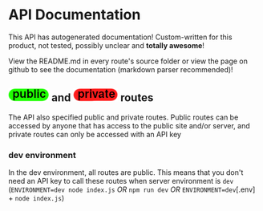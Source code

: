 # API Documentation

This API has autogenerated documentation! Custom-written for this product, not tested, possibly unclear and **totally awesome**!

View the README.md in every route's source folder or view the page on github to see the documentation (markdown parser recommended)!

## ![public](https://github.com/Coenicorn/DeGroeneWeide/blob/main/backend/docgen/public.png?raw=true) and ![private](https://github.com/Coenicorn/DeGroeneWeide/blob/main/backend/docgen/private.png?raw=true) routes

The API also specified public and private routes. Public routes can be accessed by anyone that has access to the public site and/or server, and private routes can only be accessed with an API key

### dev environment

In the dev environment, all routes are public. This means that you don't need an API key to call these routes when server environment is `dev` (`ENVIRONMENT=dev node index.js` *OR* `npm run dev` *OR* `ENVIRONMENT=dev`[.env] + `node index.js`)
